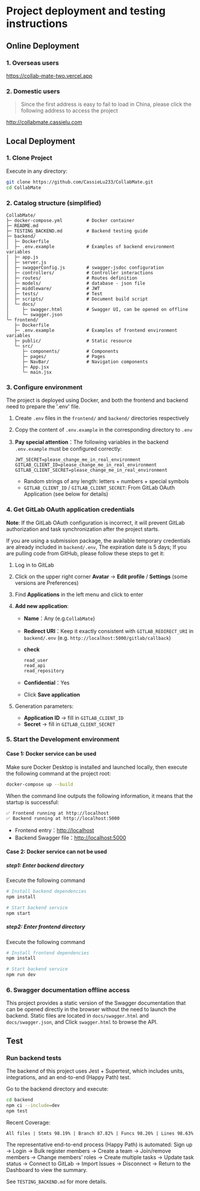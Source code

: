 # Project deployment and testing instructions

## Online Deployment

### 1. Overseas users

https://collab-mate-two.vercel.app

### 2. Domestic users

> Since the first address is easy to fail to load in China, please click the following address to access the project

http://collabmate.cassielu.com

## Local Deployment

### 1. Clone Project

Execute in any directory:

```bash
git clone https://github.com/CassieLu233/CollabMate.git
cd CollabMate
```

### 2. Catalog structure (simplified)

```text
CollabMate/
├─ docker-compose.yml         # Docker container
├─ README.md
├─ TESTING_BACKEND.md         # Backend testing guide
├─ backend/
│  ├─ Dockerfile
│  ├─ .env.example            # Examples of backend environment variables
│  ├─ app.js
│  ├─ server.js
│  ├─ swaggerConfig.js        # swagger-jsdoc configuration
│  ├─ controllers/            # Controller interactions
│  ├─ routes/                 # Routes definition
│  ├─ models/                 # database - json file
│  ├─ middleware/             # JWT
│  ├─ tests/                  # Test
│  ├─ scripts/                # Document build script
│  └─ docs/
│     ├─ swagger.html         # Swagger UI, can be opened on offline
│     └─ swagger.json
└─ frontend/
   ├─ Dockerfile
   ├─ .env.example            # Examples of frontend environment variables
   ├─ public/                 # Static resource
   └─ src/
      ├─ components/          # Components
      ├─ pages/               # Pages
      ├─ NavBar/              # Navigation components
      ├─ App.jsx
      └─ main.jsx

```

### 3. Configure environment

The project is deployed using Docker, and both the frontend and backend need to prepare the '.env' file.

1. Create `.env` files in the `frontend/` and `backend/` directories respectively
2. Copy the content of `.env.example` in the corresponding directory to `.env`
3. **Pay special attention**：The following variables in the backend `.env.example` must be configured correctly:

   ```env
   JWT_SECRET=please_change_me_in_real_environment
   GITLAB_CLIENT_ID=please_change_me_in_real_environment
   GITLAB_CLIENT_SECRET=please_change_me_in_real_environment
   ```

   - Random strings of any length: letters + numbers + special symbols
   - `GITLAB_CLIENT_ID` / `GITLAB_CLIENT_SECRET`: From GitLab OAuth Application (see below for details)

### 4. Get GitLab OAuth application credentials

**Note**: If the GitLab OAuth configuration is incorrect, it will prevent GitLab authorization and task synchronization after the project starts.

If you are using a submission package, the available temporary credentials are already included in `backend/.env`, The expiration date is 5 days;
If you are pulling code from GitHub, please follow these steps to get it:

1. Log in to GitLab
2. Click on the upper right corner **Avatar** → **Edit profile** / **Settings** (some versions are Preferences)
3. Find **Applications** in the left menu and click to enter
4. **Add new application**:

   - **Name**：Any (e.g.`CollabMate`)
   - **Redirect URI**：Keep it exactly consistent with `GITLAB_REDIRECT_URI` in `backend/.env` (e.g. `http://localhost:5000/gitlab/callback`)
   - **check**

     ```text
     read_user
     read_api
     read_repository
     ```

   - **Confidential**：Yes
   - Click **Save application**

5. Generation parameters:

   - **Application ID** → fill in `GITLAB_CLIENT_ID`
   - **Secret** → fill in `GITLAB_CLIENT_SECRET`

### 5. Start the Development environment

#### Case 1: Docker service can be used

Make sure Docker Desktop is installed and launched locally, then execute the following command at the project root:

```bash
docker-compose up --build
```

When the command line outputs the following information, it means that the startup is successful:

```text
✅ Frontend running at http://localhost
✅ Backend running at http://localhost:5000
```

- Frontend entry：[http://localhost](http://localhost)
- Backend Swagger file：[http://localhost:5000](http://localhost:5000)

#### Case 2: Docker service can not be used

##### step1: Enter backend directory

Execute the following command

```bash
# Install backend dependencies
npm install

# Start backend service
npm start
```

##### step2: Enter frontend directory

Execute the following command

```bash
# Install frontend dependencies
npm install

# Start backend service
npm run dev
```

### 6. Swagger documentation offline access

This project provides a static version of the Swagger documentation that can be opened directly in the browser without the need to launch the backend.
Static files are located in `docs/swagger.html` and `docs/swagger.json`, and Click `swagger.html` to browse the API.

## Test

### Run backend tests

The backend of this project uses Jest + Supertest, which includes units, integrations, and an end-to-end (Happy Path) test.

Go to the backend directory and execute:

```bash
cd backend
npm ci --include=dev
npm test
```

Recent Coverage:

```less
All files | Stmts 98.19% | Branch 87.82% | Funcs 98.26% | Lines 98.63%
```

The representative end-to-end process (Happy Path) is automated: Sign up → Login → Bulk register members → Create a team → Join/remove members → Change members' roles → Create multiple tasks → Update task status → Connect to GitLab → Import Issues → Disconnect → Return to the Dashboard to view the summary.

See `TESTING_BACKEND.md` for more details.
